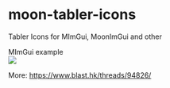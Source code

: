 # moon-tabler-icons
Tabler Icons for MImGui, MoonImGui and other

 MImGui example
<br>
<img src="https://i.imgur.com/SO59HM0.png">

More: https://www.blast.hk/threads/94826/

